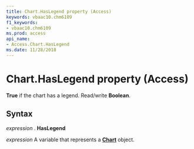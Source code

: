 ```yaml
---
title: Chart.HasLegend property (Access)
keywords: vbaac10.chm6109
f1_keywords:
- vbaac10.chm6109
ms.prod: access
api_name:
- Access.Chart.HasLegend
ms.date: 11/28/2018
---
```



# Chart.HasLegend property (Access)

**True** if the chart has a legend. Read/write **Boolean**.


## Syntax

_expression_ . **HasLegend**

_expression_ A variable that represents a **[Chart](Access.Chart.md)** object.


